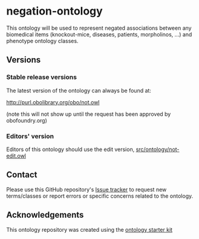 
<!-- [![Build Status](https://travis-ci.org/drseb/negation-ontology.svg?branch=master)](https://travis-ci.org/drseb/negation-ontology) -->

<!-- [![DOI](https://zenodo.org/badge/13996/drseb/negation-ontology.svg)](https://zenodo.org/badge/latestdoi/13996/drseb/negation-ontology) -->


# negation-ontology

This ontology will be used to represent negated associations between any biomedical items (knockout-mice, diseases, patients, morpholinos, ...) and phenotype ontology classes.

## Versions

### Stable release versions

The latest version of the ontology can always be found at:

http://purl.obolibrary.org/obo/not.owl

(note this will not show up until the request has been approved by obofoundry.org)

### Editors' version

Editors of this ontology should use the edit version, [src/ontology/not-edit.owl](src/ontology/not-edit.owl)

## Contact

Please use this GitHub repository's [Issue tracker](https://github.com/drseb/negation-ontology/issues) to request new terms/classes or report errors or specific concerns related to the ontology.

## Acknowledgements

This ontology repository was created using the [ontology starter kit](https://github.com/INCATools/ontology-starter-kit)
